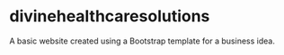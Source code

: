 # divinehealthcaresolutions
A basic website created using a Bootstrap template for a business idea.

